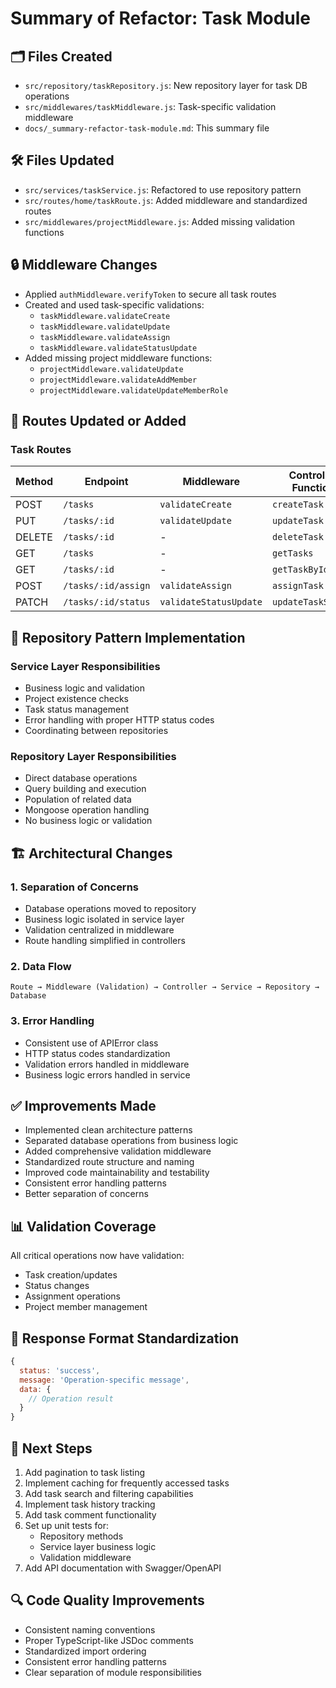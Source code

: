 # Summary of Refactor: Task Module

## 🗂️ Files Created
- `src/repository/taskRepository.js`: New repository layer for task DB operations
- `src/middlewares/taskMiddleware.js`: Task-specific validation middleware
- `docs/_summary-refactor-task-module.md`: This summary file

## 🛠️ Files Updated
- `src/services/taskService.js`: Refactored to use repository pattern
- `src/routes/home/taskRoute.js`: Added middleware and standardized routes
- `src/middlewares/projectMiddleware.js`: Added missing validation functions

## 🔒 Middleware Changes
- Applied `authMiddleware.verifyToken` to secure all task routes
- Created and used task-specific validations:
  - `taskMiddleware.validateCreate`
  - `taskMiddleware.validateUpdate`
  - `taskMiddleware.validateAssign`
  - `taskMiddleware.validateStatusUpdate`
- Added missing project middleware functions:
  - `projectMiddleware.validateUpdate`
  - `projectMiddleware.validateAddMember`
  - `projectMiddleware.validateUpdateMemberRole`

## 🔁 Routes Updated or Added

### Task Routes
| Method | Endpoint                  | Middleware                      | Controller Function   |
|--------|---------------------------|--------------------------------|----------------------|
| POST   | `/tasks`                 | `validateCreate`               | `createTask`         |
| PUT    | `/tasks/:id`             | `validateUpdate`               | `updateTask`         |
| DELETE | `/tasks/:id`             | -                             | `deleteTask`         |
| GET    | `/tasks`                 | -                             | `getTasks`           |
| GET    | `/tasks/:id`             | -                             | `getTaskById`        |
| POST   | `/tasks/:id/assign`      | `validateAssign`              | `assignTask`         |
| PATCH  | `/tasks/:id/status`      | `validateStatusUpdate`        | `updateTaskStatus`   |

## 💼 Repository Pattern Implementation

### Service Layer Responsibilities
- Business logic and validation
- Project existence checks
- Task status management
- Error handling with proper HTTP status codes
- Coordinating between repositories

### Repository Layer Responsibilities
- Direct database operations
- Query building and execution
- Population of related data
- Mongoose operation handling
- No business logic or validation

## 🏗️ Architectural Changes

### 1. Separation of Concerns
- Database operations moved to repository
- Business logic isolated in service layer
- Validation centralized in middleware
- Route handling simplified in controllers

### 2. Data Flow
```
Route → Middleware (Validation) → Controller → Service → Repository → Database
```

### 3. Error Handling
- Consistent use of APIError class
- HTTP status codes standardization
- Validation errors handled in middleware
- Business logic errors handled in service

## ✅ Improvements Made
- Implemented clean architecture patterns
- Separated database operations from business logic
- Added comprehensive validation middleware
- Standardized route structure and naming
- Improved code maintainability and testability
- Consistent error handling patterns
- Better separation of concerns

## 📊 Validation Coverage
All critical operations now have validation:
- Task creation/updates
- Status changes
- Assignment operations
- Project member management

## 🔄 Response Format Standardization
```javascript
{
  status: 'success',
  message: 'Operation-specific message',
  data: {
    // Operation result
  }
}
```

## 📌 Next Steps
1. Add pagination to task listing
2. Implement caching for frequently accessed tasks
3. Add task search and filtering capabilities
4. Implement task history tracking
5. Add task comment functionality
6. Set up unit tests for:
   - Repository methods
   - Service layer business logic
   - Validation middleware
7. Add API documentation with Swagger/OpenAPI

## 🔍 Code Quality Improvements
- Consistent naming conventions
- Proper TypeScript-like JSDoc comments
- Standardized import ordering
- Consistent error handling patterns
- Clear separation of module responsibilities
